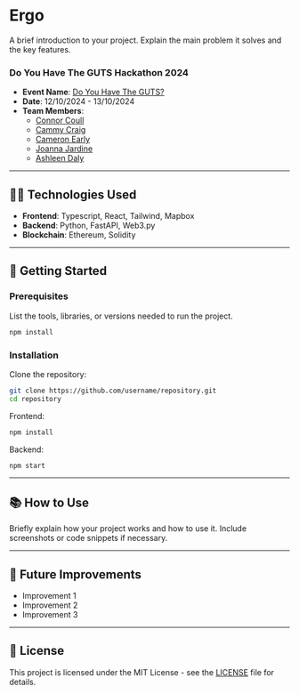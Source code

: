 # Ergo

A brief introduction to your project. Explain the main problem it solves and the key features.

### Do You Have The GUTS Hackathon 2024
- **Event Name**: [Do You Have The GUTS?]([https://hackathon-link.com](https://fixr.co/en-US/event/do-you-have-the-guts-2024-tickets-421119342))
- **Date**: 12/10/2024 - 13/10/2024
- **Team Members**:
  - [Connor Coull](https://github.com/member1)
  - [Cammy Craig](https://github.com/member2)
  - [Cameron Early](https://github.com/member3)
  - [Joanna Jardine](https://github.com/member4)
  - [Ashleen Daly](https://github.com/member4)

---

## 🧑‍💻 Technologies Used

- **Frontend**: Typescript, React, Tailwind, Mapbox
- **Backend**: Python, FastAPI, Web3.py
- **Blockchain**: Ethereum, Solidity

---

## 🚀 Getting Started

### Prerequisites
List the tools, libraries, or versions needed to run the project.
```bash
npm install
```

### Installation

Clone the repository:
```bash
git clone https://github.com/username/repository.git
cd repository
```

Frontend:
```bash
npm install
```

Backend:
```bash
npm start
```

---

## 📚 How to Use
Briefly explain how your project works and how to use it. Include screenshots or code snippets if necessary.

---

## 🎯 Future Improvements
- Improvement 1
- Improvement 2
- Improvement 3

---

## 📜 License
This project is licensed under the MIT License - see the [LICENSE](LICENSE) file for details.
